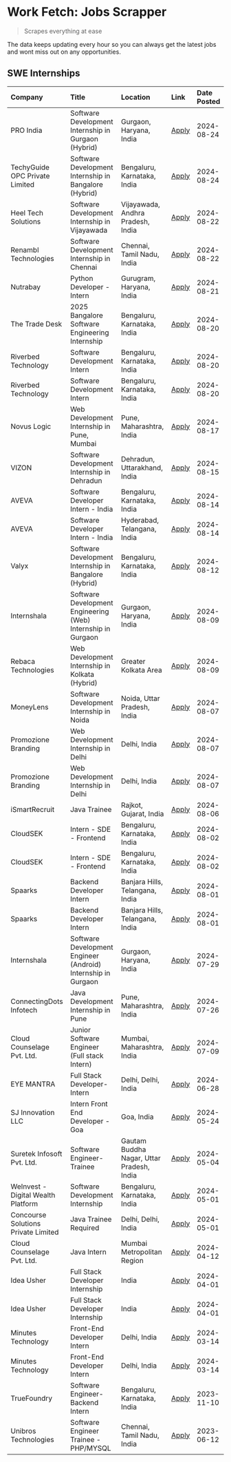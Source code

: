 # Work Fetch: Jobs Scrapper
> Scrapes everything at ease

The data keeps updating every hour so you can always get the latest jobs and wont miss out on any opportunities.

## SWE Internships
<!--START_SECTION:workfetch-->
| Company                             | Title                                                         | Location                                  | Link                                                                                                                                                                                                                                                                                        | Date Posted   |
|:------------------------------------|:--------------------------------------------------------------|:------------------------------------------|:--------------------------------------------------------------------------------------------------------------------------------------------------------------------------------------------------------------------------------------------------------------------------------------------|:--------------|
| PRO India                           | Software Development Internship in Gurgaon (Hybrid)           | Gurgaon, Haryana, India                   | [Apply](https://in.linkedin.com/jobs/view/software-development-internship-in-gurgaon-hybrid-at-pro-india-4009587664?position=46&pageNum=0&refId=SjK4u%2Fpot%2Bv%2B2Jawsch9mA%3D%3D&trackingId=uRpY09NQ2kCxbyQm6wWOcQ%3D%3D&trk=public_jobs_jserp-result_search-card)                        | 2024-08-24    |
| TechyGuide OPC Private Limited      | Software Development Internship in Bangalore (Hybrid)         | Bengaluru, Karnataka, India               | [Apply](https://in.linkedin.com/jobs/view/software-development-internship-in-bangalore-hybrid-at-techyguide-opc-private-limited-4009591646?position=54&pageNum=0&refId=SjK4u%2Fpot%2Bv%2B2Jawsch9mA%3D%3D&trackingId=KwDBzqzrWmNkjftjkJikoA%3D%3D&trk=public_jobs_jserp-result_search-card) | 2024-08-24    |
| Heel Tech Solutions                 | Software Development Internship in Vijayawada                 | Vijayawada, Andhra Pradesh, India         | [Apply](https://in.linkedin.com/jobs/view/software-development-internship-in-vijayawada-at-heel-tech-solutions-4007906692?position=39&pageNum=0&refId=SjK4u%2Fpot%2Bv%2B2Jawsch9mA%3D%3D&trackingId=EQW6jQ7OaeeSzqfl%2FFuizA%3D%3D&trk=public_jobs_jserp-result_search-card)                | 2024-08-22    |
| Renambl Technologies                | Software Development Internship in Chennai                    | Chennai, Tamil Nadu, India                | [Apply](https://in.linkedin.com/jobs/view/software-development-internship-in-chennai-at-renambl-technologies-4007910299?position=49&pageNum=0&refId=SjK4u%2Fpot%2Bv%2B2Jawsch9mA%3D%3D&trackingId=gDi2%2FsT7oEorpBmruJ3FyA%3D%3D&trk=public_jobs_jserp-result_search-card)                  | 2024-08-22    |
| Nutrabay                            | Python Developer - Intern                                     | Gurugram, Haryana, India                  | [Apply](https://in.linkedin.com/jobs/view/python-developer-intern-at-nutrabay-4003909226?position=48&pageNum=0&refId=SjK4u%2Fpot%2Bv%2B2Jawsch9mA%3D%3D&trackingId=xFmwoP9Anm7R4%2B1KtbD5TQ%3D%3D&trk=public_jobs_jserp-result_search-card)                                                 | 2024-08-21    |
| The Trade Desk                      | 2025 Bangalore Software Engineering Internship                | Bengaluru, Karnataka, India               | [Apply](https://in.linkedin.com/jobs/view/2025-bangalore-software-engineering-internship-at-the-trade-desk-3987456531?position=11&pageNum=0&refId=SjK4u%2Fpot%2Bv%2B2Jawsch9mA%3D%3D&trackingId=yHFeVWu2u5kNl3INP1jpAg%3D%3D&trk=public_jobs_jserp-result_search-card)                      | 2024-08-20    |
| Riverbed Technology                 | Software Development Intern                                   | Bengaluru, Karnataka, India               | [Apply](https://in.linkedin.com/jobs/view/software-development-intern-at-riverbed-technology-4004467559?position=34&pageNum=0&refId=SjK4u%2Fpot%2Bv%2B2Jawsch9mA%3D%3D&trackingId=LphjqoOl%2BkaPrVYXLvor6A%3D%3D&trk=public_jobs_jserp-result_search-card)                                  | 2024-08-20    |
| Riverbed Technology                 | Software Development Intern                                   | Bengaluru, Karnataka, India               | [Apply](https://in.linkedin.com/jobs/view/software-development-intern-at-riverbed-technology-4004467559?position=9&pageNum=2&refId=F1HXHzq%2BEKwVh5PKu6laDw%3D%3D&trackingId=JhXGiaqGu%2BO8DTT%2FBbbbZg%3D%3D&trk=public_jobs_jserp-result_search-card)                                     | 2024-08-20    |
| Novus Logic                         | Web Development Internship in Pune, Mumbai                    | Pune, Maharashtra, India                  | [Apply](https://in.linkedin.com/jobs/view/web-development-internship-in-pune-mumbai-at-novus-logic-4003713081?position=53&pageNum=0&refId=SjK4u%2Fpot%2Bv%2B2Jawsch9mA%3D%3D&trackingId=aDqEvTsO7KVLEq3GIBoc%2BQ%3D%3D&trk=public_jobs_jserp-result_search-card)                            | 2024-08-17    |
| VIZON                               | Software Development Internship in Dehradun                   | Dehradun, Uttarakhand, India              | [Apply](https://in.linkedin.com/jobs/view/software-development-internship-in-dehradun-at-vizon-4002068899?position=12&pageNum=0&refId=SjK4u%2Fpot%2Bv%2B2Jawsch9mA%3D%3D&trackingId=gtb01pHuWV39VocaGYSXAw%3D%3D&trk=public_jobs_jserp-result_search-card)                                  | 2024-08-15    |
| AVEVA                               | Software Developer Intern - India                             | Bengaluru, Karnataka, India               | [Apply](https://in.linkedin.com/jobs/view/software-developer-intern-india-at-aveva-3998279987?position=8&pageNum=0&refId=SjK4u%2Fpot%2Bv%2B2Jawsch9mA%3D%3D&trackingId=lWHLvczJdsaP36ylQ2%2BTZA%3D%3D&trk=public_jobs_jserp-result_search-card)                                             | 2024-08-14    |
| AVEVA                               | Software Developer Intern - India                             | Hyderabad, Telangana, India               | [Apply](https://in.linkedin.com/jobs/view/software-developer-intern-india-at-aveva-3998281598?position=14&pageNum=0&refId=SjK4u%2Fpot%2Bv%2B2Jawsch9mA%3D%3D&trackingId=iRV20LsLgC1l3hg30DNBlg%3D%3D&trk=public_jobs_jserp-result_search-card)                                              | 2024-08-14    |
| Valyx                               | Software Development Internship in Bangalore (Hybrid)         | Bengaluru, Karnataka, India               | [Apply](https://in.linkedin.com/jobs/view/software-development-internship-in-bangalore-hybrid-at-valyx-3999788730?position=19&pageNum=0&refId=SjK4u%2Fpot%2Bv%2B2Jawsch9mA%3D%3D&trackingId=CqcelMWRwozqYRChpC13Nw%3D%3D&trk=public_jobs_jserp-result_search-card)                          | 2024-08-12    |
| Internshala                         | Software Development Engineering (Web) Internship in Gurgaon  | Gurgaon, Haryana, India                   | [Apply](https://in.linkedin.com/jobs/view/software-development-engineering-web-internship-in-gurgaon-at-internshala-3997620471?position=4&pageNum=0&refId=SjK4u%2Fpot%2Bv%2B2Jawsch9mA%3D%3D&trackingId=EAEimWIKsp02jdls3SQBag%3D%3D&trk=public_jobs_jserp-result_search-card)              | 2024-08-09    |
| Rebaca Technologies                 | Web Development Internship in Kolkata (Hybrid)                | Greater Kolkata Area                      | [Apply](https://in.linkedin.com/jobs/view/web-development-internship-in-kolkata-hybrid-at-rebaca-technologies-3997621369?position=43&pageNum=0&refId=SjK4u%2Fpot%2Bv%2B2Jawsch9mA%3D%3D&trackingId=%2B3CiXcqOvIFOgeMfY3DNDQ%3D%3D&trk=public_jobs_jserp-result_search-card)                 | 2024-08-09    |
| MoneyLens                           | Software Development Internship in Noida                      | Noida, Uttar Pradesh, India               | [Apply](https://in.linkedin.com/jobs/view/software-development-internship-in-noida-at-moneylens-3995563481?position=7&pageNum=0&refId=SjK4u%2Fpot%2Bv%2B2Jawsch9mA%3D%3D&trackingId=%2FFZb9tiUO%2BFCJv9Yii%2BhSw%3D%3D&trk=public_jobs_jserp-result_search-card)                            | 2024-08-07    |
| Promozione Branding                 | Web Development Internship in Delhi                           | Delhi, India                              | [Apply](https://in.linkedin.com/jobs/view/web-development-internship-in-delhi-at-promozione-branding-3995559880?position=30&pageNum=0&refId=SjK4u%2Fpot%2Bv%2B2Jawsch9mA%3D%3D&trackingId=pLQLEXF4MNjYQtiBCjM7qw%3D%3D&trk=public_jobs_jserp-result_search-card)                            | 2024-08-07    |
| Promozione Branding                 | Web Development Internship in Delhi                           | Delhi, India                              | [Apply](https://in.linkedin.com/jobs/view/web-development-internship-in-delhi-at-promozione-branding-3995559880?position=5&pageNum=2&refId=F1HXHzq%2BEKwVh5PKu6laDw%3D%3D&trackingId=H3SNl8IVt1q2fSpEkQb7UQ%3D%3D&trk=public_jobs_jserp-result_search-card)                                 | 2024-08-07    |
| iSmartRecruit                       | Java Trainee                                                  | Rajkot, Gujarat, India                    | [Apply](https://in.linkedin.com/jobs/view/java-trainee-at-ismartrecruit-3992301825?position=36&pageNum=0&refId=SjK4u%2Fpot%2Bv%2B2Jawsch9mA%3D%3D&trackingId=v7y6Av0DlhDCIX0aNAXn0A%3D%3D&trk=public_jobs_jserp-result_search-card)                                                         | 2024-08-06    |
| CloudSEK                            | Intern - SDE - Frontend                                       | Bengaluru, Karnataka, India               | [Apply](https://in.linkedin.com/jobs/view/intern-sde-frontend-at-cloudsek-3991574495?position=27&pageNum=0&refId=SjK4u%2Fpot%2Bv%2B2Jawsch9mA%3D%3D&trackingId=7W4lCgLDXMEn0OmO1KDf3A%3D%3D&trk=public_jobs_jserp-result_search-card)                                                       | 2024-08-02    |
| CloudSEK                            | Intern - SDE - Frontend                                       | Bengaluru, Karnataka, India               | [Apply](https://in.linkedin.com/jobs/view/intern-sde-frontend-at-cloudsek-3991574495?position=2&pageNum=2&refId=F1HXHzq%2BEKwVh5PKu6laDw%3D%3D&trackingId=00OXfYa0kw4qtUVM4tjqug%3D%3D&trk=public_jobs_jserp-result_search-card)                                                            | 2024-08-02    |
| Spaarks                             | Backend Developer Intern                                      | Banjara Hills, Telangana, India           | [Apply](https://in.linkedin.com/jobs/view/backend-developer-intern-at-spaarks-3990226465?position=33&pageNum=0&refId=SjK4u%2Fpot%2Bv%2B2Jawsch9mA%3D%3D&trackingId=1U%2FZPRGtKhZ865v4GrNgpQ%3D%3D&trk=public_jobs_jserp-result_search-card)                                                 | 2024-08-01    |
| Spaarks                             | Backend Developer Intern                                      | Banjara Hills, Telangana, India           | [Apply](https://in.linkedin.com/jobs/view/backend-developer-intern-at-spaarks-3990226465?position=8&pageNum=2&refId=F1HXHzq%2BEKwVh5PKu6laDw%3D%3D&trackingId=ZeUjBMU5%2FQB0MkT4nHtUHA%3D%3D&trk=public_jobs_jserp-result_search-card)                                                      | 2024-08-01    |
| Internshala                         | Software Development Engineer (Android) Internship in Gurgaon | Gurgaon, Haryana, India                   | [Apply](https://in.linkedin.com/jobs/view/software-development-engineer-android-internship-in-gurgaon-at-internshala-3987153031?position=52&pageNum=0&refId=SjK4u%2Fpot%2Bv%2B2Jawsch9mA%3D%3D&trackingId=jPRu5LzZrao6zB1L%2BzhZAA%3D%3D&trk=public_jobs_jserp-result_search-card)          | 2024-07-29    |
| ConnectingDots Infotech             | Java Development Internship in Pune                           | Pune, Maharashtra, India                  | [Apply](https://in.linkedin.com/jobs/view/java-development-internship-in-pune-at-connectingdots-infotech-3983314097?position=45&pageNum=0&refId=SjK4u%2Fpot%2Bv%2B2Jawsch9mA%3D%3D&trackingId=Xx%2FMXfMUTUOSNCECh%2BEpfQ%3D%3D&trk=public_jobs_jserp-result_search-card)                    | 2024-07-26    |
| Cloud Counselage Pvt. Ltd.          | Junior Software Engineer (Full stack Intern)                  | Mumbai, Maharashtra, India                | [Apply](https://in.linkedin.com/jobs/view/junior-software-engineer-full-stack-intern-at-cloud-counselage-pvt-ltd-3967725851?position=24&pageNum=0&refId=SjK4u%2Fpot%2Bv%2B2Jawsch9mA%3D%3D&trackingId=3Bv5ECKt9S79tWgVO%2FyRCg%3D%3D&trk=public_jobs_jserp-result_search-card)              | 2024-07-09    |
| EYE MANTRA                          | Full Stack Developer- Intern                                  | Delhi, Delhi, India                       | [Apply](https://in.linkedin.com/jobs/view/full-stack-developer-intern-at-eye-mantra-3960988037?position=60&pageNum=0&refId=SjK4u%2Fpot%2Bv%2B2Jawsch9mA%3D%3D&trackingId=lwM0QQybo0mflZjV%2FQkyVg%3D%3D&trk=public_jobs_jserp-result_search-card)                                           | 2024-06-28    |
| SJ Innovation LLC                   | Intern Front End Developer - Goa                              | Goa, India                                | [Apply](https://in.linkedin.com/jobs/view/intern-front-end-developer-goa-at-sj-innovation-llc-3931678611?position=20&pageNum=0&refId=SjK4u%2Fpot%2Bv%2B2Jawsch9mA%3D%3D&trackingId=osnkCKpLcXtFSr%2BpoA2lnA%3D%3D&trk=public_jobs_jserp-result_search-card)                                 | 2024-05-24    |
| Suretek Infosoft Pvt. Ltd.          | Software Engineer-Trainee                                     | Gautam Buddha Nagar, Uttar Pradesh, India | [Apply](https://in.linkedin.com/jobs/view/software-engineer-trainee-at-suretek-infosoft-pvt-ltd-3916999948?position=47&pageNum=0&refId=SjK4u%2Fpot%2Bv%2B2Jawsch9mA%3D%3D&trackingId=CVVeN19AUNyFxEywr2dnlA%3D%3D&trk=public_jobs_jserp-result_search-card)                                 | 2024-05-04    |
| WeInvest - Digital Wealth Platform  | Software Development Internship                               | Bengaluru, Karnataka, India               | [Apply](https://in.linkedin.com/jobs/view/software-development-internship-at-weinvest-digital-wealth-platform-3912867225?position=3&pageNum=0&refId=SjK4u%2Fpot%2Bv%2B2Jawsch9mA%3D%3D&trackingId=S92MM%2BnXeEzv6EyGI8zRFg%3D%3D&trk=public_jobs_jserp-result_search-card)                  | 2024-05-01    |
| Concourse Solutions Private Limited | Java Trainee Required                                         | Delhi, Delhi, India                       | [Apply](https://in.linkedin.com/jobs/view/java-trainee-required-at-concourse-solutions-private-limited-3912869388?position=17&pageNum=0&refId=SjK4u%2Fpot%2Bv%2B2Jawsch9mA%3D%3D&trackingId=6%2Fno%2BFNSaB%2BpkyYH4jF9HQ%3D%3D&trk=public_jobs_jserp-result_search-card)                    | 2024-05-01    |
| Cloud Counselage Pvt. Ltd.          | Java Intern                                                   | Mumbai Metropolitan Region                | [Apply](https://in.linkedin.com/jobs/view/java-intern-at-cloud-counselage-pvt-ltd-3896025667?position=51&pageNum=0&refId=SjK4u%2Fpot%2Bv%2B2Jawsch9mA%3D%3D&trackingId=AWlZoUNakNTBbIrd6Vd1ww%3D%3D&trk=public_jobs_jserp-result_search-card)                                               | 2024-04-12    |
| Idea Usher                          | Full Stack Developer Internship                               | India                                     | [Apply](https://in.linkedin.com/jobs/view/full-stack-developer-internship-at-idea-usher-3879565540?position=32&pageNum=0&refId=SjK4u%2Fpot%2Bv%2B2Jawsch9mA%3D%3D&trackingId=JP50s0jRcb5MmXDpMiqcGg%3D%3D&trk=public_jobs_jserp-result_search-card)                                         | 2024-04-01    |
| Idea Usher                          | Full Stack Developer Internship                               | India                                     | [Apply](https://in.linkedin.com/jobs/view/full-stack-developer-internship-at-idea-usher-3879565540?position=7&pageNum=2&refId=F1HXHzq%2BEKwVh5PKu6laDw%3D%3D&trackingId=TYMOUhVPCVWkc3l3y9TeZA%3D%3D&trk=public_jobs_jserp-result_search-card)                                              | 2024-04-01    |
| Minutes Technology                  | Front-End Developer Intern                                    | Delhi, India                              | [Apply](https://in.linkedin.com/jobs/view/front-end-developer-intern-at-minutes-technology-3853712549?position=29&pageNum=0&refId=SjK4u%2Fpot%2Bv%2B2Jawsch9mA%3D%3D&trackingId=5SrBLsIXc8KTDJ0KUxWB6Q%3D%3D&trk=public_jobs_jserp-result_search-card)                                      | 2024-03-14    |
| Minutes Technology                  | Front-End Developer Intern                                    | Delhi, India                              | [Apply](https://in.linkedin.com/jobs/view/front-end-developer-intern-at-minutes-technology-3853712549?position=4&pageNum=2&refId=F1HXHzq%2BEKwVh5PKu6laDw%3D%3D&trackingId=7OAikvhe27r9Hc7MDfWhOQ%3D%3D&trk=public_jobs_jserp-result_search-card)                                           | 2024-03-14    |
| TrueFoundry                         | Software Engineer-Backend Intern                              | Bengaluru, Karnataka, India               | [Apply](https://in.linkedin.com/jobs/view/software-engineer-backend-intern-at-truefoundry-3779508170?position=55&pageNum=0&refId=SjK4u%2Fpot%2Bv%2B2Jawsch9mA%3D%3D&trackingId=6nDDsor9BvAi%2BdmiB9379A%3D%3D&trk=public_jobs_jserp-result_search-card)                                     | 2023-11-10    |
| Unibros Technologies                | Software Engineer Trainee - PHP/MYSQL                         | Chennai, Tamil Nadu, India                | [Apply](https://in.linkedin.com/jobs/view/software-engineer-trainee-php-mysql-at-unibros-technologies-3656599241?position=59&pageNum=0&refId=SjK4u%2Fpot%2Bv%2B2Jawsch9mA%3D%3D&trackingId=HC6M2w20rgyCKk04tCVKCQ%3D%3D&trk=public_jobs_jserp-result_search-card)                           | 2023-06-12    |
<!--END_SECTION:workfetch-->
